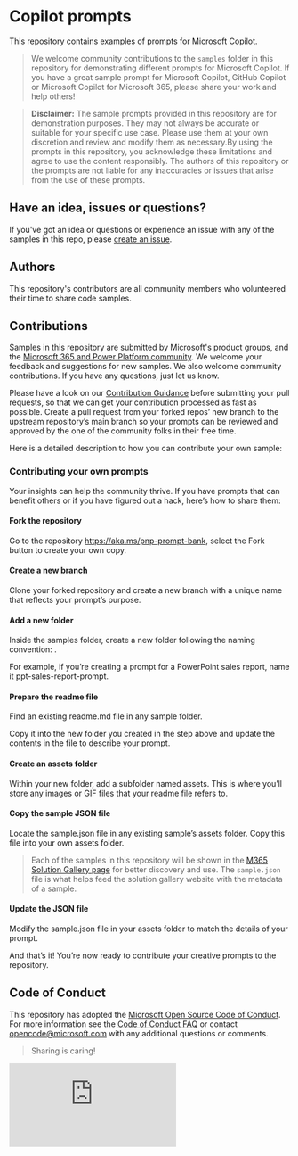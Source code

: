 # Copilot prompts

This repository contains examples of prompts for Microsoft Copilot.

> We welcome community contributions to the `samples` folder in this repository for demonstrating different prompts for Microsoft Copilot. If you have a great sample prompt for Microsoft Copilot, GitHub Copilot or Microsoft Copilot for Microsoft 365, please share your work and help others!

> **Disclaimer:** The sample prompts provided in this repository are for demonstration purposes. They may not always be accurate or suitable for your specific use case. Please use them at your own discretion and review and modify them as necessary.By using the prompts in this repository, you acknowledge these limitations and agree to use the content responsibly. The authors of this repository or the prompts are not liable for any inaccuracies or issues that arise from the use of these prompts.

## Have an idea, issues or questions?

If you've got an idea or questions or experience an issue with any of the samples in this repo, please [create an issue](https://github.com/pnp/copilot-prompts/issues/new).

## Authors

This repository's contributors are all community members who volunteered their time to share code samples.

## Contributions

Samples in this repository are submitted by Microsoft's product groups, and the [Microsoft 365 and Power Platform community](http://aka.ms/m365pnp). We welcome your feedback and suggestions for new samples. We also welcome community contributions. If you have any questions, just let us know.

Please have a look on our [Contribution Guidance](./CONTRIBUTING.md) before submitting your pull requests, so that we can get your contribution processed as fast as possible. Create a pull request from your forked repos’ new branch to the upstream repository’s main branch so your prompts can be reviewed and approved by the one of the community folks in their free time.

Here is a detailed description to how you can contribute your own sample:

### Contributing your own prompts
Your insights can help the community thrive. If you have prompts that can benefit others or if you have figured out a hack, here’s how to share them:

#### Fork the repository
Go to the repository https://aka.ms/pnp-prompt-bank, select the Fork button to create your own copy.

#### Create a new branch
Clone your forked repository and create a new branch with a unique name that reflects your prompt’s purpose.

#### Add a new folder
Inside the samples folder, create a new folder following the naming convention: <apphost-functionality-prompt>.

For example, if you’re creating a prompt for a PowerPoint sales report, name it ppt-sales-report-prompt.

#### Prepare the readme file
Find an existing readme.md file in any sample folder.

Copy it into the new folder you created in the step above and update the contents in the file to describe your prompt.

#### Create an assets folder
Within your new folder, add a subfolder named assets. This is where you’ll store any images or GIF files that your readme file refers to.

#### Copy the sample JSON file
Locate the sample.json file in any existing sample’s assets folder. Copy this file into your own assets folder.

> Each of the samples in this repository will be shown in the [ M365 Solution Gallery page](https://adoption.microsoft.com/en-us/sample-solution-gallery/) for better discovery and use. The `sample.json` file is what helps feed the solution gallery website with the metadata of a sample.

#### Update the JSON file
Modify the sample.json file in your assets folder to match the details of your prompt.


And that’s it! You’re now ready to contribute your creative prompts to the repository.


## Code of Conduct

This repository has adopted the [Microsoft Open Source Code of Conduct](https://opensource.microsoft.com/codeofconduct/). For more information see the [Code of Conduct FAQ](https://opensource.microsoft.com/codeofconduct/faq/) or contact [opencode@microsoft.com](mailto:opencode@microsoft.com) with any additional questions or comments.

> Sharing is caring!

![](https://m365-visitor-stats.azurewebsites.net/copilot-prompts/README.md)

